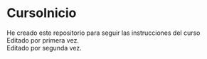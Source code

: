 # CursoInicio
He creado este repositorio para seguir las instrucciones del curso
<br />
Editado por primera vez.
<br />
Editado por segunda vez.
